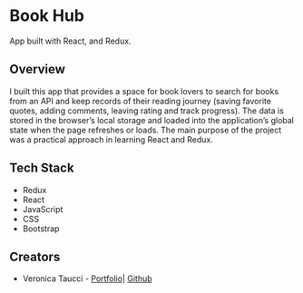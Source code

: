 # Book Hub

App built with React, and Redux.

## Overview
I built this app that provides a space for book lovers to search for books from an API and keep records of their reading journey (saving favorite quotes, adding comments, leaving rating and track progress). The data is stored in the browser’s local storage and loaded into the application’s global state when the page refreshes or loads.
The main purpose of the project was a practical approach in learning React and Redux.

## Tech Stack
* Redux
* React
* JavaScript
* CSS
* Bootstrap

## Creators
- Veronica Taucci - [Portfolio](https://veronicataucciportfolio.netlify.app)| [Github](https://github.com/VeronicaTaucci)  
